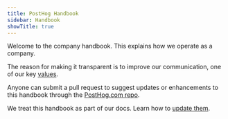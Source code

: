 ```yaml
---
title: PostHog Handbook
sidebar: Handbook
showTitle: true
---
```


Welcome to the company handbook. This explains how we operate as a company.

The reason for making it transparent is to improve our communication, one of our key [values](/handbook/values).

Anyone can submit a pull request to suggest updates or enhancements to this handbook through the [PostHog.com repo](https://github.com/posthog/posthog.com).

We treat this handbook as part of our docs. Learn how to [update them](/updating-documentation).